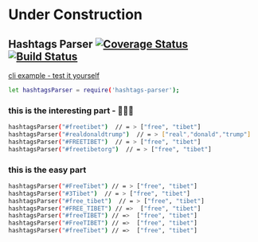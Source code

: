 # Under Construction



## Hashtags Parser [![Coverage Status](https://coveralls.io/repos/github/Naor-Tedgi/hashtags-parser/badge.svg?branch=master)](https://coveralls.io/github/Naor-Tedgi/hashtags-parser?branch=master) [![Build Status](https://travis-ci.org/Naor-Tedgi/hashtags-parser.svg?branch=master)](https://travis-ci.org/Naor-Tedgi/hashtags-parser)


[ cli example - test it yourself](http://ec2-34-209-9-65.us-west-2.compute.amazonaws.com:3001/)





```sh
let hashtagsParser = require('hashtags-parser');
```



###  this is the interesting part - 🚀🚀🚀
```sh
hashtagsParser("#freetibet")  // = > ["free", "tibet"]
hashtagsParser("#realdonaldtrump")  // = > ["real","donald","trump"]
hashtagsParser("#FREETIBET")  // = > ["free", "tibet"]
hashtagsParser("#freetibetorg")  // = > ["free", "tibet"]
```

### this is the easy part 
```sh
hashtagsParser("#FreeTibet") // = > ["free", "tibet"]
hashtagsParser("#3Tibet")  // = > ["free", "tibet"]
hashtagsParser("#free_tibet")  // = > ["free", "tibet"]
hashtagsParser("#FREE_TIBET") // =>  ["free", "tibet"]
hashtagsParser("#freeTIBET") // =>  ["free", "tibet"]
hashtagsParser("#FreeTIBET") // =>  ["free", "tibet"]
hashtagsParser("#freeTibet") // =>  ["free", "tibet"]


```

